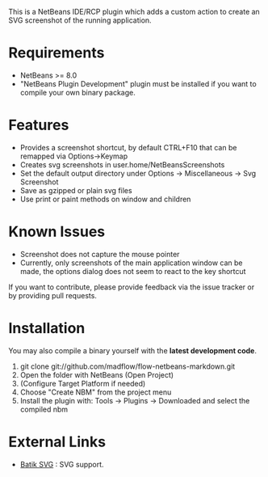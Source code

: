 This is a NetBeans IDE/RCP plugin which adds a custom action to create an SVG screenshot of the running application.

# Requirements

- NetBeans >= 8.0
- "NetBeans Plugin Development" plugin must be installed if you want to compile your own binary package.

# Features

- Provides a screenshot shortcut, by default CTRL+F10 that can be remapped via Options->Keymap
- Creates svg screenshots in user.home/NetBeansScreenshots
- Set the default output directory under Options -> Miscellaneous -> Svg Screenshot
- Save as gzipped or plain svg files
- Use print or paint methods on window and children

# Known Issues

- Screenshot does not capture the mouse pointer
- Currently, only screenshots of the main application window can be made, the options dialog does not seem to react to the key shortcut

If you want to contribute, please provide feedback via the issue tracker or by providing pull requests.

# Installation

You may also compile a binary yourself with the **latest development code**.

 1. git clone git://github.com/madflow/flow-netbeans-markdown.git
 2. Open the folder with NetBeans (Open Project)
 3. (Configure Target Platform if needed)
 4. Choose "Create NBM" from the project menu
 5. Install the plugin with: Tools -> Plugins -> Downloaded and select the compiled nbm

# External Links

- [Batik SVG](http://xmlgraphics.apache.org/batik/) : SVG support.

